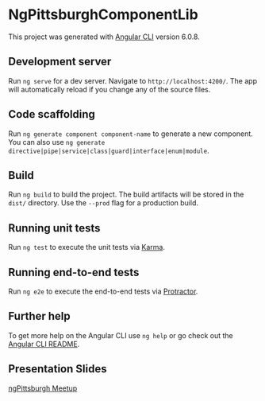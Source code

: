 # NgPittsburghComponentLib

This project was generated with [Angular CLI](https://github.com/angular/angular-cli) version 6.0.8.

## Development server

Run `ng serve` for a dev server. Navigate to `http://localhost:4200/`. The app will automatically reload if you change any of the source files.

## Code scaffolding

Run `ng generate component component-name` to generate a new component. You can also use `ng generate directive|pipe|service|class|guard|interface|enum|module`.

## Build

Run `ng build` to build the project. The build artifacts will be stored in the `dist/` directory. Use the `--prod` flag for a production build.

## Running unit tests

Run `ng test` to execute the unit tests via [Karma](https://karma-runner.github.io).

## Running end-to-end tests

Run `ng e2e` to execute the end-to-end tests via [Protractor](http://www.protractortest.org/).

## Further help

To get more help on the Angular CLI use `ng help` or go check out the [Angular CLI README](https://github.com/angular/angular-cli/blob/master/README.md).

## Presentation Slides

[ngPittsburgh Meetup](https://docs.google.com/presentation/d/e/2PACX-1vRVgyRzqpZVDGG1ABXMad8KXeBy0uvcjv9zdwbuEC0BSmqQAEGyTpmnBcS3CreY0oEcbt_-IQ1BnTt7/pub?start=false&loop=false&delayms=3000)
